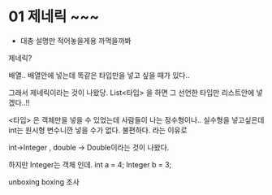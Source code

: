 # 01 제네릭 ~~~ 
- 대충 설명만 적어놓을게용 까먹을까봐


제네릭?

배열.. 배열안에 넣는데 똑같은 타입만을 넣고 싶을 때가 있다..

그래서 제네릭이라는 것이 나왔당.
List<타입> 을 하면 그 선언한 타입만 리스트안에 넣겠다..!!

<타입> 은 객체만을 넣을 수 있었는데 사람들이 나는 정수형이나.. 실수형을
넣고싶은데 int는 원시형 변수니깐 넣을 수가 없다. 불편하다.
라는 이유로 

int->Integer , double ->  Double이라는 것이 나왔다.


하지만 Integer는 객체 인데. 
int a = 4;
Integer b = 3;


unboxing
boxing 조사
